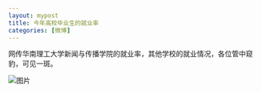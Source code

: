 ```yaml
---
layout: mypost
title: 今年高校毕业生的就业率
categories: [微博]
---
```


网传华南理工大学新闻与传播学院的就业率，其他学校的就业情况，各位管中窥豹，可见一斑。


![图片](EZ1gfLgUYAEL5aN.jpg)
